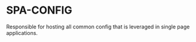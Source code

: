 # SPA-CONFIG

Responsible for hosting all common config that is leveraged in single page applications.
